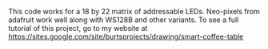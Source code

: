 This code works for a 18 by 22 matrix of addressable LEDs. Neo-pixels from adafruit work well along with
WS128B and other variants. To see a full tutorial of this project, go to my website at
https://sites.google.com/site/burtsprojects/drawing/smart-coffee-table
